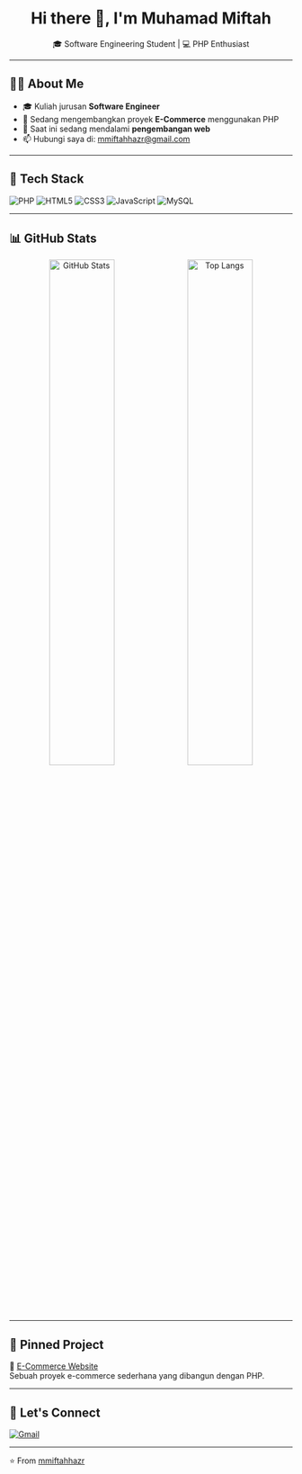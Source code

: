 <h1 align="center">Hi there 👋, I'm Muhamad Miftah</h1>
<p align="center">🎓 Software Engineering Student | 💻 PHP Enthusiast</p>

---

## 🙋‍♂️ About Me

- 🎓 Kuliah jurusan **Software Engineer**
- 🔭 Sedang mengembangkan proyek **E-Commerce** menggunakan PHP
- 🌱 Saat ini sedang mendalami **pengembangan web**
- 📫 Hubungi saya di: [mmiftahhazr@gmail.com](mailto:mmiftahhazr@gmail.com)

---

## 🚀 Tech Stack

![PHP](https://img.shields.io/badge/-PHP-777BB4?style=for-the-badge&logo=php&logoColor=white)
![HTML5](https://img.shields.io/badge/-HTML5-E34F26?style=for-the-badge&logo=html5&logoColor=white)
![CSS3](https://img.shields.io/badge/-CSS3-1572B6?style=for-the-badge&logo=css3&logoColor=white)
![JavaScript](https://img.shields.io/badge/-JavaScript-F7DF1E?style=for-the-badge&logo=javascript&logoColor=black)
![MySQL](https://img.shields.io/badge/-MySQL-00618A?style=for-the-badge&logo=mysql&logoColor=white)

---

## 📊 GitHub Stats

<p align="center">
  <img src="https://github-readme-stats.vercel.app/api?username=mmiftahhazr&show_icons=true&theme=radical" alt="GitHub Stats" width="48%" />
  <img src="https://github-readme-stats.vercel.app/api/top-langs/?username=mmiftahhazr&layout=compact&theme=radical" alt="Top Langs" width="48%" />
</p>

---

## 📌 Pinned Project

🔹 [E-Commerce Website](https://github.com/mmiftahhazr/ecommerce)  
Sebuah proyek e-commerce sederhana yang dibangun dengan PHP.

---

## 🔗 Let's Connect

[![Gmail](https://img.shields.io/badge/-Email-D14836?style=for-the-badge&logo=gmail&logoColor=white)](mailto:mmiftahhazr@gmail.com)

---

⭐️ From [mmiftahhazr](https://github.com/mmiftahhazr)

